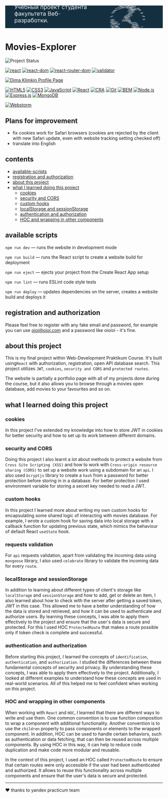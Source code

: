 [![cover](/images/movies-explorer-readme.jpg)](https://movies.dk.nomoredomainsrocks.ru)

# Movies-Explorer
![Project Status](https://img.shields.io/badge/status-complete-lightgreen?style=flat-square)

[![react](https://img.shields.io/npm/v/react?style=flat-square&label=react)](https://www.npmjs.com/package/react)
[![react-dom](https://img.shields.io/npm/v/react-dom?style=flat-square&label=react-dom)](https://www.npmjs.com/package/react-dom)
[![react-router-dom](https://img.shields.io/npm/v/react-router-dom?style=flat-square&label=react-router-dom)](https://www.npmjs.com/package/react-router-dom)
[![validator](https://img.shields.io/npm/v/validator?style=flat-square&label=validator)](https://www.npmjs.com/package/validator)

[![Dima Klimkin Profile Page](https://img.shields.io/badge/Dima_Klimkin-f9f9f9?style=for-the-badge&logoColor=000&logo=github)](https://github.com/kobewinona)

[![HTML5](https://img.shields.io/badge/HTML5-f9f9f9?style=for-the-badge&logo=HTML5)](https://dev.w3.org/html5/spec-LC/)
[![CSS3](https://img.shields.io/badge/CSS3-f9f9f9?logoColor=264BDC&style=for-the-badge&logo=CSS3)](https://www.w3.org/TR/CSS/#css)
[![JavaScript](https://img.shields.io/badge/JavaScript-f9f9f9?style=for-the-badge&logo=JavaScript)](https://www.javascript.com)
[![React](https://img.shields.io/badge/React-f9f9f9?style=for-the-badge&logo=React)](https://react.dev)
[![CRA](https://img.shields.io/badge/CRA-f9f9f9?style=for-the-badge&logo=createreactapp)](https://create-react-app.dev)
[![Git](https://img.shields.io/badge/Git-f9f9f9?style=for-the-badge&logo=git)](https://git-scm.com) [![BEM](https://img.shields.io/badge/BEM-f9f9f9?logoColor=black&style=for-the-badge&logo=bem)](https://en.bem.info/methodology/)
[![Node.js](https://img.shields.io/badge/Node.js-f9f9f9?style=for-the-badge&logo=Node.js)](https://nodejs.org/en)
[![Express.js](https://img.shields.io/badge/Express.js-f9f9f9?style=for-the-badge&logoColor=000000&logo=Express)](https://expressjs.com)
[![MongoDB](https://img.shields.io/badge/MongoDB-f9f9f9?style=for-the-badge&logo=MongoDB)](https://www.mongodb.com)

[![Webstorm](https://img.shields.io/badge/Webstorm-f9f9f9?style=for-the-badge&logoColor=0066b8&logo=webstorm)](https://www.googleadservices.com/pagead/aclk?sa=L&ai=DChcSEwiojunJrob_AhVBkmYCHUo9CkEYABAAGgJzbQ&ae=2&ohost=www.google.com&cid=CAESbeD2s_3F28tibUacQadmzB0nEItOP3IL0oRLAm8j0strsLviP55uS6YTuBUFZQG24kmk3q8Xv2nuYCUJ8LbmJZMmihBZSh3znKnfbQqjzSE39ZO6EuHtsdu2uToYj-Wqk3zF5I7Z8d7JAC9U89k&sig=AOD64_2Kp70jUNhk8FFzOAXsp6uOTrLJZQ&q&adurl&ved=2ahUKEwjKs-PJrob_AhVRSGwGHayEAzAQ0Qx6BAgJEAE&nis=2&dct=1)

## Plans for improvement
- fix cookies work for Safari browsers (cookies are rejected by the client with new Safari update, even with website tracking setting checked off)
- translate into English

## contents

- [available-scripts](#available-scripts)
- [registration and authorization](#registration-and-authorization)
- [about this project](#about-this-project)
- [what I learned doing this project](#what-I-learned-doing-this-project)
    - [cookies](#cookies)
    - [security and CORS](#security-and-cors)
    - [custom hooks](#custom-hooks)
    - [localStorage and sessionStorage](#localStorage-and-sessionStorage)
    - [authentication and authorization](#authentication-and-authorization)
    - [HOC and wrapping in other components](#HOC-and-wrapping-in-other-components)

## available scripts

`npm run dev` — runs the website in development mode

`npm run build` — runs the React script to create a website build for deployment

`npm run eject` — ejects your project from the Create React App setup

`npm run lint` — runs ESLint code style tests

`npm run deploy` — updates dependencies on the server, creates a website build and deploys it

## registration and authorization

Please feel free to register with any fake email and password, for example you can use oioi@oioi.com and a password like oioioi - it's fine.


## about this project

This is my final project within Web-Development Praktikum Course. It's built using`React` with authorization, registration, open API database search. This project utilizes `JWT`, `cookies`, `security and CORS` and `protected routes`.

The website is partially a portfolio page with all of my projects done during the course, but it also allows you to browse through a movies open database, add movies to your favourites and so on️.

## what I learned doing this project

### cookies

In this project I've extended my knowledge into how to store JWT in cookies for better security and how to set up its work between different domains.

### security and CORS

Doing this project I also learnt a lot about methods to protect a website from `Cross Site Scripting (XSS)` and how to work with `Cross-origin resource sharing (CORS)` to set up a website work using a subdomain for an `api`. I also used `bcryptjs` library to create a `hash` from a password for better protection before storing in in a database. For better protection I used environment variable for storing a secret key needed to read a JWT.

### custom hooks

In this project I learned more about writing my own custom hooks for encapsulating some shared logic of interacting with movies database. For example, I wrote a custom hook for saving data into local storage with a callback function for updating previous state, which mimics the behaviour of default React `useState` hook. 

### requests validation

For `api` requests validation, apart from validating the incoming data using `mongoose` library, I also used `celebrate` library to validate the incoming data for every `route`.

### localStorage and sessionStorage

In addition to learning about different types of client's storage like `localStorage` and `sessionStorage` and how to add, get or delete an item, I also learned about how to check with the server after getting a saved token, JWT in this case. This allowed me to have a better understanding of how the data is stored and retrieved, and how it can be used to authenticate and authorize users. By learning these concepts, I was able to apply them effectively to the project and ensure that the user's data is secure and protected. For this I used HOC `ProtectedRoute` that makes a route possible only if token check is complete and successful.

### authentication and authorization

Before starting this project, I learned the concepts of `identification`, `authentication`, and `authorization`. I studied the differences between these fundamental concepts of security and privacy. By understanding these concepts, I was able to apply them effectively to the project. Additionally, I looked at different examples to understand how these concepts are used in real-world scenarios. All of this helped me to feel confident when working on this project.

### HOC and wrapping in other components

When working with `React` and `HOC`, I learned that there are different ways to write and use them. One common convention is to use function composition to wrap a component with additional functionality. Another convention is to use the `children` property to pass components or elements to the wrapped component. In addition, HOC can be used to handle certain behaviors, such as authentication or data fetching, that can then be reused across multiple components. By using HOC in this way, it can help to reduce code duplication and make code more modular and reusable.

In the context of this project, I used an HOC called `ProtectedRoute` to ensure that certain routes were only accessible if the user had been authenticated and authorized. It allows to reuse this functionality across multiple components and ensure that the user's data is secure and protected.

---

&hearts; thanks to yandex practicum team
